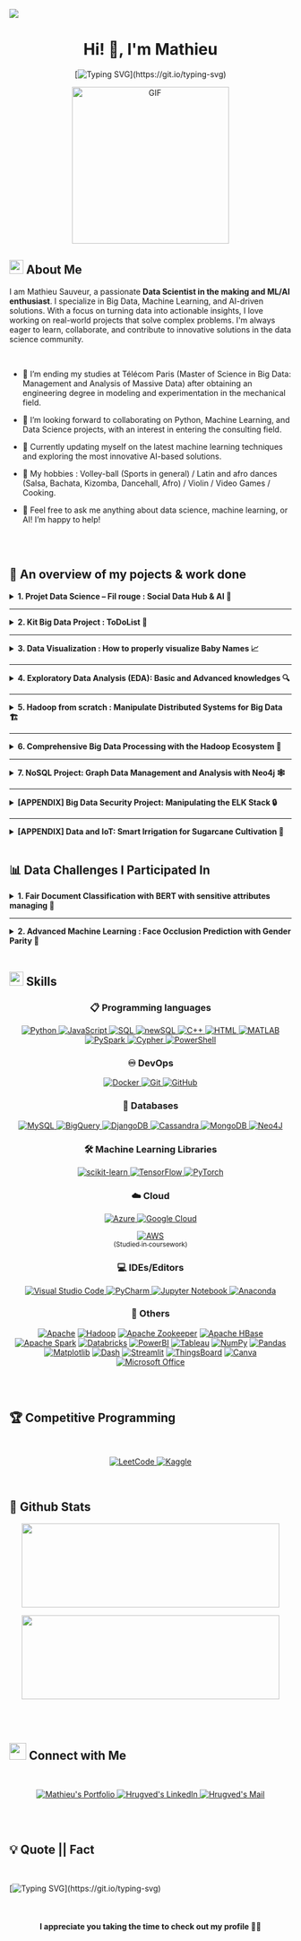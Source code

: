 ![](https://komarev.com/ghpvc/?username=Mathieu-Sauveur&style=flat&color=blue)

<h1 align="center">Hi! 👋, I'm Mathieu</h1>

<div align="center" style="border: px solid #000000;">

[![Typing SVG](https://readme-typing-svg.herokuapp.com?font=Robot-Bold&size=30&color=&center=true&vCenter=true&width=900&height=110&lines=Data+Scientist;Machine+Learning+Enthusiast;AI+Explorer;Big+Data+Practitioner;Always+Learning...)](https://git.io/typing-svg)
</div>
<p align="center" >
 <img  height="280rem" alt="GIF" src="https://media.tenor.com/GfSX-u7VGM4AAAAC/coding.gif" />
 </p>

## <img src="https://c.tenor.com/NCRHhqkXrJYAAAAi/programmers-go-internet.gif" width="25">  <b>About Me</b>   
I am Mathieu Sauveur, a passionate **Data Scientist in the making and ML/AI enthusiast**. I specialize in Big Data, Machine Learning, and AI-driven solutions. With a focus on turning data into actionable insights, I love working on real-world projects that solve complex problems. I'm always eager to learn, collaborate, and contribute to innovative solutions in the data science community.

<br>

- 🔭 I’m ending my studies at Télécom Paris (Master of Science in Big Data: Management and Analysis of Massive Data) after obtaining an engineering degree in modeling and experimentation in the mechanical field.

- 👯 I’m looking forward to collaborating on Python, Machine Learning, and Data Science projects, with an interest in entering the consulting field.

- 🌱 Currently updating myself on the latest machine learning techniques and exploring the most innovative AI-based solutions.

- 🎯 My hobbies : Volley-ball (Sports in general) / Latin and afro dances (Salsa, Bachata, Kizomba, Dancehall, Afro) / Violin / Video Games / Cooking.

- 💬 Feel free to ask me anything about data science, machine learning, or AI! I’m happy to help!

<br>
<br>

## <b>📂 An overview of my pojects & work done</b>

<details>
<summary><b>1. Projet Data Science – Fil rouge : Social Data Hub & AI 🧠</b></summary>
<br>
<b>Institution:</b> TELECOM PARIS x CHANEL  
<br>
<b>Description:</b> Developed optimized machine learning models to analyze social media data, detect trends, and extract insights using Sentiment Analysis and Named Entity Recognition (NER). Created an automated workflow for pipeline management, with dashboard solutions tailored for business needs.
</details>

---

<details>
<summary><b>2. Kit Big Data Project : ToDoList 📝</b></summary>
<br>
<b>Institution:</b> TELECOM PARIS  
<br>
<b>Description:</b> This project focuses on developing a Python library for managing tasks, projects, and resources in a project management company. It includes implementing features such as task management (To-Do List), object-oriented programming, type hinting, logging, exception handling, and adhering to PEP 8 standards. The project also covers environment management with Poetry, unit testing with Pytest, code coverage, securisation, documentation using Sphinx, and setting up a CI/CD pipeline with GitHub Actions.
</details>

---

<details>
<summary><b>3. Data Visualization : How to properly visualize Baby Names 📈</b></summary>
<br>
<b>Institution:</b> TELECOM PARIS  
<br>
<b>Description:</b> This project leverages Dash to develop interactive visualizations that explore the evolution of popular first names in France from 1900 to 2020. By presenting key trends and insights, the project aims to provide a comprehensive analysis of naming patterns over time. *Overview*: Utilizing two datasets—one with national-level data and another with department-level details—this project creates three distinct visualizations. Each visualization is designed to address specific queries, offering a unique perspective on the data. This project demonstrates the power of data in revealing societal and cultural shifts through something as personal as naming conventions.
</details>

---

<details>
<summary><b>4. Exploratory Data Analysis (EDA): Basic and Advanced knowledges 🔍</b></summary>
<br>
<b>Institution:</b> TELECOM PARIS  
<br>
<b>TP1 - EDA Techniques for Recipe Data Analysis:</b> We explored various EDA techniques to gain an initial understanding of the dataset. We performed univariate, bivariate, and multivariate analysis on features such as user activity, recipe popularity, and ingredient usage. Additionally, we examined correlations between different variables to identify trends and patterns in the dataset. This first step helped set the foundation for further data-driven tasks.  
<br>
<b>TP2 - Identifying Super-Users through Activity Metrics:</b> In the second task, the focus was on defining a business-relevant problem and solving it through comprehensive data manipulation. The main challenge was to identify the top 5% of the most active users, who would be classified as super-users to receive special benefits on the platform. Several metrics were taken into account to measure user activity (such as recipe submissions, ratings or reviews posted, recency of contributions...)
</details>

---

<details>
<summary><b>5. Hadoop from scratch : Manipulate Distributed Systems for Big Data 🏗️</b></summary>
<br>
<b>Institution:</b> TELECOM PARIS  
<br>
<b>Description:</b> This project explores the transition from sequential programming to distributed systems using the Hadoop MapReduce framework. Starting with sequential execution of tasks, the project evaluates performance on various file sizes. It then introduces basic networking concepts for distributed computing. Finally, the project implements Hadoop’s MapReduce from scratch to compare the performance of distributed systems with sequential execution, highlighting the practical application of Amdahl's Law to measure speedup as the number of cores increases.
</details>

---

<details>
<summary><b>6. Comprehensive Big Data Processing with the Hadoop Ecosystem 🐘</b></summary>
<br>
<b>Institution:</b> TELECOM PARIS  
<br>
<b>Description:</b> This project aimed to explore the capabilities of distributed processing technologies. We set up a Hadoop ecosystem, including HBase, Zookeeper, HDFS, YARN, and Spark, configured in a cluster using a network of computers provided by our institution. The second objective was to apply these technologies to analyze a substantial dataset of 3.3 GB of flight prices, ultimately yielding valuable insights into pricing trends.
</details>

---

<details>
<summary><b>7. NoSQL Project: Graph Data Management and Analysis with Neo4j 🕸️</b></summary>
<br>
<b>Institution:</b> TELECOM PARIS  
<br>
<b>Description:</b> For this NoSQL project, we were tasked with selecting a non-relational database to store a large volume of data and perform queries to validate its structure and functionality. We chose Neo4J, a graph-oriented database, and worked with 5 GB (out of the 100 GB originally downloaded) of user-generated data from StackOverflow, sourced via BigQuery. The main challenge was to efficiently import this large dataset using a distributed data pipeline that we built, ensuring proper setup of the database (correct nodes, edges, indexes implementation...). After setting up the database, we tested its performance by running various Cypher queries to address specific questions we had formulated, successfully validating the storage and querying capabilities of our Neo4J implementation.
</details>

---

<details>
<summary><b>[APPENDIX] Big Data Security Project: Manipulating the ELK Stack 🔒</b></summary>
<br>
<b>Institution:</b> TELECOM PARIS  
<br>
<b>Description:</b> In this project, we set up and manipulated the ELK (Elasticsearch, Logstash, Kibana) stack to efficiently search, analyze, and visualize large datasets. The project involved building a virtual environment using VirtualBox, Vagrant, or Docker and installing the ELK stack along with PacketBeat. PacketBeat was used to parse and index network data from PCAP files into Elasticsearch, while a customized Kibana dashboard was developed to present and analyze the data through various visual widgets. The goal was to demonstrate the full potential of the ELK stack in creating a robust data pipeline for network monitoring and real-time data visualization.
</details>

---

<details>
<summary><b>[APPENDIX] Data and IoT: Smart Irrigation for Sugarcane Cultivation 📡</b></summary>
<br>
<b>Institution:</b> TELECOM PARIS  
<br>
<b>Description:</b> This project focuses on optimizing irrigation for sugarcane cultivation in tropical regions. Due to the high water demand of sugarcane, improper irrigation can lead to significant water loss. By leveraging IoT sensors to monitor meteorological conditions like sunlight and humidity (given or generated data), this solution aims to adjust irrigation based on real-time environmental data, reducing water waste and maximizing crop yield. The system benefits farmers by improving crop profitability and allows service providers to gather valuable weather data for potential resale or further analysis.
</details>

<br>

## 📊 Data Challenges I Participated In 

<details>
<summary><b>1. Fair Document Classification with BERT with sensitive attributes managing 📄</b></summary>
<br>
<b>Institution:</b> TELECOM PARIS  
<br>
<b>Ranking:</b> 6/47  
<br>
<b>Description:</b> The goal here was to develop a solution for multi-class document classification using embeddings generated by BERT. We were asked to ensure both accuracy and fairness in predicting labels across 28 categories while addressing sensitive attributes such as gender. The project involved extensive data preprocessing, Exploratory Data Analysis (EDA), and implementation of machine learning models to mitigate bias and improve classification performance.
</details>

---

<details>
<summary><b>2. Advanced Machine Learning : Face Occlusion Prediction with Gender Parity 👤</b></summary>
<br>
<b>Institution:</b> TELECOM PARIS x IDEMIA  
<br>
<b>Ranking:</b> 9/47  
<br>
<b>Description:</b> In this data challenge, the goal is to predict the percentage of face occlusion based on a dataset of 100,000 human face images. The challenge also emphasizes achieving similar prediction performance across both genders, with gender labels provided for training. The evaluation metric involves calculating the error for both male and female faces separately, and then combining the errors to produce a final score, encouraging fairness in model predictions for both genders.
</details> 

<br>

## <img  src="https://media2.giphy.com/media/QssGEmpkyEOhBCb7e1/giphy.gif?cid=ecf05e47a0n3gi1bfqntqmob8g9aid1oyj2wr3ds3mg700bl&rid=giphy.gif" width ="25"><b> Skills</b>


<div align="center">
  <h3>📋 Programming languages</h3>
</div>

<p align="center"> 
  <a href="https://www.python.org" target="_blank">
    <img alt="Python" src="https://img.shields.io/badge/Python-%2314354C.svg?logo=python&logoColor=white">
  </a>
  
  <a href="https://developer.mozilla.org/en-US/docs/Web/JavaScript" target="_blank"> 
    <img alt="JavaScript" src="https://img.shields.io/badge/JavaScript-%23F7DF1E.svg?logo=javascript&logoColor=black">
  </a>
  
  <a href="https://www.w3schools.com/sql/" target="_blank">
    <img alt="SQL" src="https://img.shields.io/badge/SQL-FFCA28.svg?logo=sql&logoColor=white"/>
  </a>

  <a href="https://www.cockroachlabs.com/" target="_blank">
    <img alt="newSQL" src="https://img.shields.io/badge/newSQL-00BFFF.svg?logo=cockroachlabs&logoColor=white"/>
  </a>

  <a href="https://www.w3schools.com/cpp/" target="_blank"> 
    <img alt="C++" src="https://img.shields.io/badge/C++-%2300599C.svg?logo=c%2B%2B&logoColor=white">
  </a> 
  
  <a href="https://html.spec.whatwg.org/" target="_blank">
    <img alt="HTML" src="https://img.shields.io/badge/HTML5-%23E34F26.svg?logo=html5&logoColor=white"/>
  </a>

  <a href="https://www.mathworks.com/products/matlab.html" target="_blank"> 
    <img alt="MATLAB" src="https://img.shields.io/badge/MATLAB-0076A8.svg?logo=mathworks&logoColor=white"/>
  </a>
  
  <a href="https://spark.apache.org/" target="_blank">
    <img alt="PySpark" src="https://img.shields.io/badge/PySpark-%23E25A1C.svg?logo=apachespark&logoColor=white"/>
  </a>

  <a href="https://neo4j.com/developer/cypher/" target="_blank">
    <img alt="Cypher" src="https://img.shields.io/badge/Cypher-%23004000.svg?logo=neo4j&logoColor=white"/>
  </a>

  <a href="https://docs.microsoft.com/en-us/powershell/" target="_blank">
    <img alt="PowerShell" src="https://img.shields.io/badge/PowerShell-%235391FE.svg?logo=powershell&logoColor=white"/>
  </a>
</p>

<div align="center">
  <h3>♾️ DevOps</h3>
</div>

<p align="center"> 
  <a href="https://www.docker.com/" target="_blank"> 
   <img alt="Docker" src="https://img.shields.io/badge/Docker-%230db7ed.svg?logo=docker&logoColor=white">
  </a>   
  
  <a href="https://git-scm.com/" target="_blank"> 
    <img alt="Git" src="https://img.shields.io/badge/Git-%23F05033.svg?logo=git&logoColor=white"/>
  </a>

  <a href="https://github.com/" target="_blank"> 
    <img alt="GitHub" src="https://img.shields.io/badge/GitHub-%23121011.svg?logo=github&logoColor=white"/>
  </a>
</p>

<div align="center">
  <h3>💾 Databases</h3>
</div>

<p align="center"> 
  <a href="https://www.mysql.com/" target="_blank"> 
   <img alt="MySQL" src="https://img.shields.io/badge/MySQL-%2300f.svg?logo=mysql&logoColor=white">
  </a>   

  <a href="https://cloud.google.com/bigquery" target="_blank"> 
   <img alt="BigQuery" src="https://img.shields.io/badge/BigQuery-%234285F4.svg?logo=google-cloud&logoColor=white">
  </a>

  <a href="https://docs.djangoproject.com/en/stable/ref/databases/" target="_blank"> 
   <img alt="DjangoDB" src="https://img.shields.io/badge/DjangoDB-%23092E20.svg?logo=django&logoColor=white">
  </a>  

  <a href="https://cassandra.apache.org/" target="_blank"> 
   <img alt="Cassandra" src="https://img.shields.io/badge/Cassandra-%231287B1.svg?logo=apache-cassandra&logoColor=white">
  </a>  

  <a href="https://www.mongodb.com/" target="_blank"> 
   <img alt="MongoDB" src="https://img.shields.io/badge/MongoDB-%234ea94b.svg?logo=mongodb&logoColor=white">
  </a>  

  <a href="https://neo4j.com/" target="_blank"> 
   <img alt="Neo4J" src="https://img.shields.io/badge/Neo4J-%23004000.svg?logo=neo4j&logoColor=white">
  </a>
</p>

<div align="center">
  <h3>🛠️ Machine Learning Libraries</h3>
</div>

<p align="center">
  <a href="https://scikit-learn.org/" target="_blank"> 
    <img alt="scikit-learn" src="https://img.shields.io/badge/scikit--learn-%23F7931E.svg?logo=scikit-learn&logoColor=white">
  </a>

  <a href="https://www.tensorflow.org/" target="_blank"> 
    <img alt="TensorFlow" src="https://img.shields.io/badge/TensorFlow-%23FF6F00.svg?logo=tensorflow&logoColor=white"/>
  </a>

  <a href="https://pytorch.org/" target="_blank"> 
    <img alt="PyTorch" src="https://img.shields.io/badge/PyTorch-%23EE4C2C.svg?logo=pytorch&logoColor=white"/>
  </a>
</p>

<div align="center">
  <h3>☁️ Cloud</h3>
</div>

<p align="center"> 
  <a href="https://azure.microsoft.com/" target="_blank">
    <img alt="Azure" src="https://img.shields.io/badge/Azure-%230072C6.svg?logo=microsoft-azure&logoColor=white">
  </a>

  <a href="https://cloud.google.com/" target="_blank"> 
    <img alt="Google Cloud" src="https://img.shields.io/badge/Google%20Cloud-%234285F4.svg?logo=google-cloud&logoColor=white"/>
  </a>

  <p align="center"> 
  <a href="https://aws.amazon.com/" target="_blank"> 
   <img alt="AWS" src="https://img.shields.io/badge/AWS-%23FF9900.svg?logo=amazon-aws&logoColor=white"><br><sub>(Studied in coursework)</sub>
  </a> 
</p>

<div align="center">
  <h3>💻 IDEs/Editors</h3>
</div>

<p align="center"> 
  <a href="https://code.visualstudio.com/" target="_blank"> 
   <img alt="Visual Studio Code" src="https://img.shields.io/badge/Visual%20Studio%20Code-0078d7.svg?logo=visual-studio-code&logoColor=white">
  </a>   

  <a href="https://www.jetbrains.com/pycharm/" target="_blank"> 
    <img alt="PyCharm" src="https://img.shields.io/badge/PyCharm-143?logo=pycharm&logoColor=black&color=black&labelColor=green"/>
  </a>

  <a href="https://jupyter.org/" target="_blank"> 
    <img alt="Jupyter Notebook" src="https://img.shields.io/badge/Jupyter-FA0F00.svg?logo=jupyter&logoColor=white"/>
  </a>

  <a href="https://www.anaconda.com/" target="_blank"> 
    <img alt="Anaconda" src="https://img.shields.io/badge/Anaconda-%2344A833.svg?logo=anaconda&logoColor=white"/>
  </a>
</p>

<div align="center">
  <h3>🧰 Others </h3>
</div>

<p align="center"> 
 <a href="https://httpd.apache.org" target="_blank"><img alt="Apache" src="https://img.shields.io/badge/Apache-%23D42029.svg?logo=apache&logoColor=white"></a>
 <a href="https://hadoop.apache.org/" target="_blank"><img alt="Hadoop" src="https://img.shields.io/badge/Hadoop-%2322C3E6.svg?logo=apachehadoop&logoColor=white"></a>
 <a href="https://zookeeper.apache.org/" target="_blank"><img alt="Apache Zookeeper" src="https://img.shields.io/badge/Apache%20Zookeeper-%231EB317.svg?logo=apache&logoColor=white"></a>
 <a href="https://hbase.apache.org/" target="_blank"><img alt="Apache HBase" src="https://img.shields.io/badge/Apache%20HBase-%2300263A.svg?logo=apachehadoop&logoColor=white"></a>
 <a href="https://spark.apache.org/" target="_blank"><img alt="Apache Spark" src="https://img.shields.io/badge/Apache%20Spark-%23E25A1C.svg?logo=apachespark&logoColor=white"></a>
 <a href="https://databricks.com/" target="_blank"><img alt="Databricks" src="https://img.shields.io/badge/Databricks-%23FF3621.svg?logo=databricks&logoColor=white"></a>
 <a href="https://powerbi.microsoft.com/" target="_blank"><img alt="PowerBI" src="https://img.shields.io/badge/PowerBI-F2C811.svg?logo=powerbi&logoColor=black"></a>
 <a href="https://www.tableau.com/" target="_blank"><img alt="Tableau" src="https://img.shields.io/badge/Tableau-%23E97627.svg?logo=tableau&logoColor=white"></a>
 <a href="https://numpy.org/" target="_blank"><img alt="NumPy" src="https://img.shields.io/badge/NumPy-%23013243.svg?logo=numpy&logoColor=white"></a>
 <a href="https://pandas.pydata.org/" target="_blank"><img alt="Pandas" src="https://img.shields.io/badge/pandas-%23150458.svg?logo=pandas&logoColor=white"></a>
 <a href="https://matplotlib.org/" target="_blank"><img alt="Matplotlib" src="https://img.shields.io/badge/Matplotlib-%2315094E.svg?logo=matplotlib&logoColor=white"></a>
 <a href="https://dash.plotly.com/" target="_blank"><img alt="Dash" src="https://img.shields.io/badge/Dash-%230078D4.svg?logo=plotly&logoColor=white"></a>
 <a href="https://streamlit.io/" target="_blank"><img alt="Streamlit" src="https://img.shields.io/badge/Streamlit-%FF4B4B.svg?logo=streamlit&logoColor=white"></a>
 <a href="https://thingsboard.io/" target="_blank"><img alt="ThingsBoard" src="https://img.shields.io/badge/ThingsBoard-%230073C5.svg?logo=thingsboard&logoColor=white"></a>
 <a href="https://www.canva.com/" target="_blank"><img alt="Canva" src="https://img.shields.io/badge/Canva-%2300C4CC.svg?logo=canva&logoColor=white"></a>
 <a href="https://www.microsoft.com/en-us/microsoft-365" target="_blank"><img alt="Microsoft Office" src="https://img.shields.io/badge/Microsoft_Office-D83B01?logo=microsoft-office&logoColor=white"></a>
</p>

<br>
<br>

## <b>🏆 Competitive Programming</b>
<br>


<p align="center"> 
    
  <a href="https://leetcode.com/u/MSVR/" target="_blank"> 
    <img alt="LeetCode" src="https://img.shields.io/badge/LeetCode-000000?logo=LeetCode&logoColor=d16c06"/>
  </a>
 <a href="https://www.kaggle.com/matsvr" target="_blank"> 
    <img alt="Kaggle" src="https://img.shields.io/badge/Kaggle-20BEFF?logo=Kaggle&logoColor=white"/>
  </a>
</p>

<br>


## <b>🧮 Github Stats</b>
<p align="center"><img width="460" height="150" src="https://github-readme-stats.vercel.app/api/top-langs?username=matsvr&show_icons=true&locale=en&layout=compact&theme=tokyonight"></p>
<p align="center"><img width="460" height="150" src="https://github-readme-streak-stats.herokuapp.com/?user=matsvr&theme=tokyonight&&fire=FF801F&currStreakNum=FFBE69&currStreakLabel=FFBE69"></p>
<br>


<br>

## <img src="https://media.giphy.com/media/LnQjpWaON8nhr21vNW/giphy.gif" width='30'> <b>Connect with Me</b>
 
<br>

<p align="center"><!-----Social Accounts------>

<p align="center">
 <a href="">
 <img border="0" alt="Mathieu's Portfolio" src="https://img.icons8.com/external-itim2101-lineal-color-itim2101/40/000000/external-resume-business-recruitment-itim2101-lineal-color-itim2101.png">
 </a>

 <a href="https://www.linkedin.com/in/mathieu-sauveur/">
 
 <img border="0" alt="Hrugved's LinkedIn" src="https://img.icons8.com/doodle/40/000000/linkedin--v2.png"/>
 </a>

 <a href="mailto:mat.sauveur972@gmail.com">
 <img border="0" alt="Hrugved's Mail" src="https://img.icons8.com/doodle/38/000000/gmail-new.png"/>
 </a>
</p>

<br>
<br>

## <b>💡 Quote || Fact</b>
<br>

[![Typing SVG](https://readme-typing-svg.herokuapp.com?font=Robot-Bold&size=30&color=7CFC00&center=true&vCenter=true&width=900&height=110&lines="First,+solve+the+problem.+Then,+write+the+code".;++"Great+Developers+never+stop+learning".)](https://git.io/typing-svg)

<br>

#### <p align="center"><b>I appreciate you taking the time to check out my profile 🙌😊</b></p>


<!---
matsvr/matsvr is a ✨ special ✨ repository because its `README.md` (this file) appears on your GitHub profile.
You can click the Preview link to take a look at your changes.
--->
